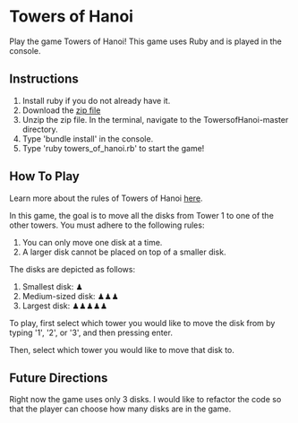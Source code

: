 # Towers of Hanoi

Play the game Towers of Hanoi! This game uses Ruby and is played in the console.

## Instructions

1. Install ruby if you do not already have it.
2. Download the [zip file](https://github.com/RonKew28/Chess/archive/master.zip)
3. Unzip the zip file. In the terminal, navigate to the TowersofHanoi-master directory.
4. Type 'bundle install' in the console.
5. Type 'ruby towers_of_hanoi.rb' to start the game!

## How To Play

Learn more about the rules of Towers of Hanoi [here](https://en.wikipedia.org/wiki/Tower_of_Hanoi).

In this game, the goal is to move all the disks from Tower 1
to one of the other towers. You must adhere to the following rules:
  1. You can only move one disk at a time.
  2. A larger disk cannot be placed on top of a smaller disk.

The disks are depicted as follows:

1. Smallest disk: ♟
2. Medium-sized disk: ♟♟♟
3. Largest disk: ♟♟♟♟♟

To play, first select which tower you would like to move the disk
from by typing '1', '2', or '3', and then pressing enter.

Then, select which tower you would like to move that disk to.

## Future Directions

Right now the game uses only 3 disks. I would like to refactor the code so that the player can choose how many disks are in the game.
